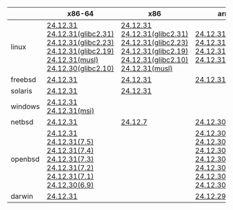 ||x86-64|x86|arm64|ppc64le|armv7|armel|
| --- | --- | --- | --- | --- | --- | --- |
|linux|[24.12.31](https://github.com/roswell/sbcl_head/releases/download/24.12.31/sbcl-24.12.31-x86-64-linux-binary.tar.bz2)<br />[24.12.31(glibc2.31)](https://github.com/roswell/sbcl_head/releases/download/24.12.31/sbcl-24.12.31-x86-64-linux-glibc2.31-binary.tar.bz2)<br />[24.12.31(glibc2.23)](https://github.com/roswell/sbcl_head/releases/download/24.12.31/sbcl-24.12.31-x86-64-linux-glibc2.23-binary.tar.bz2)<br />[24.12.31(glibc2.19)](https://github.com/roswell/sbcl_head/releases/download/24.12.31/sbcl-24.12.31-x86-64-linux-glibc2.19-binary.tar.bz2)<br />[24.12.31(musl)](https://github.com/roswell/sbcl_head/releases/download/24.12.31/sbcl-24.12.31-x86-64-linux-musl-binary.tar.bz2)<br />[24.12.30(glibc2.10)](https://github.com/roswell/sbcl_head/releases/download/24.12.30/sbcl-24.12.30-x86-64-linux-glibc2.10-binary.tar.bz2)<br />|[24.12.31](https://github.com/roswell/sbcl_head/releases/download/24.12.31/sbcl-24.12.31-x86-linux-binary.tar.bz2)<br />[24.12.31(glibc2.31)](https://github.com/roswell/sbcl_head/releases/download/24.12.31/sbcl-24.12.31-x86-linux-glibc2.31-binary.tar.bz2)<br />[24.12.31(glibc2.23)](https://github.com/roswell/sbcl_head/releases/download/24.12.31/sbcl-24.12.31-x86-linux-glibc2.23-binary.tar.bz2)<br />[24.12.31(glibc2.19)](https://github.com/roswell/sbcl_head/releases/download/24.12.31/sbcl-24.12.31-x86-linux-glibc2.19-binary.tar.bz2)<br />[24.12.31(glibc2.10)](https://github.com/roswell/sbcl_head/releases/download/24.12.31/sbcl-24.12.31-x86-linux-glibc2.10-binary.tar.bz2)<br />[24.12.31(musl)](https://github.com/roswell/sbcl_head/releases/download/24.12.31/sbcl-24.12.31-x86-linux-musl-binary.tar.bz2)<br />|[24.12.31](https://github.com/roswell/sbcl_head/releases/download/24.12.31/sbcl-24.12.31-arm64-linux-binary.tar.bz2)<br />[24.12.31(glibc2.23)](https://github.com/roswell/sbcl_head/releases/download/24.12.31/sbcl-24.12.31-arm64-linux-glibc2.23-binary.tar.bz2)<br />[24.12.31(glibc2.19)](https://github.com/roswell/sbcl_head/releases/download/24.12.31/sbcl-24.12.31-arm64-linux-glibc2.19-binary.tar.bz2)<br />[24.12.31(musl)](https://github.com/roswell/sbcl_head/releases/download/24.12.31/sbcl-24.12.31-arm64-linux-musl-binary.tar.bz2)<br />|[24.12.31](https://github.com/roswell/sbcl_head/releases/download/24.12.31/sbcl-24.12.31-ppc64le-linux-binary.tar.bz2)<br />[24.12.31(glibc2.23)](https://github.com/roswell/sbcl_head/releases/download/24.12.31/sbcl-24.12.31-ppc64le-linux-glibc2.23-binary.tar.bz2)<br />[24.12.31(glibc2.19)](https://github.com/roswell/sbcl_head/releases/download/24.12.31/sbcl-24.12.31-ppc64le-linux-glibc2.19-binary.tar.bz2)<br />|[24.12.30](https://github.com/roswell/sbcl_head/releases/download/24.12.30/sbcl-24.12.30-armv7-linux-binary.tar.bz2)<br />|[24.12.30](https://github.com/roswell/sbcl_head/releases/download/24.12.30/sbcl-24.12.30-armel-linux-binary.tar.bz2)<br />|
|freebsd|[24.12.31](https://github.com/roswell/sbcl_head/releases/download/24.12.31/sbcl-24.12.31-x86-64-freebsd-binary.tar.bz2)<br />|[24.12.31](https://github.com/roswell/sbcl_head/releases/download/24.12.31/sbcl-24.12.31-x86-freebsd-binary.tar.bz2)<br />|[24.12.31](https://github.com/roswell/sbcl_head/releases/download/24.12.31/sbcl-24.12.31-arm64-freebsd-binary.tar.bz2)<br />||||
|solaris|[24.12.31](https://github.com/roswell/sbcl_head/releases/download/24.12.31/sbcl-24.12.31-x86-64-solaris-binary.tar.bz2)<br />|[24.12.31](https://github.com/roswell/sbcl_head/releases/download/24.12.31/sbcl-24.12.31-x86-solaris-binary.tar.bz2)<br />|||||
|windows|[24.12.31](https://github.com/roswell/sbcl_head/releases/download/24.12.31/sbcl-24.12.31-x86-64-windows-binary.tar.bz2)<br />[24.12.31(msi)](https://github.com/roswell/sbcl_head/releases/download/24.12.31/sbcl-24.12.31-x86-64-windows-binary.msi)<br />||||||
|netbsd|[24.12.31](https://github.com/roswell/sbcl_head/releases/download/24.12.31/sbcl-24.12.31-x86-64-netbsd-binary.tar.bz2)<br />|[24.12.7](https://github.com/roswell/sbcl_head/releases/download/24.12.7/sbcl-24.12.7-x86-netbsd-binary.tar.bz2)<br />|[24.12.30](https://github.com/roswell/sbcl_head/releases/download/24.12.30/sbcl-24.12.30-arm64-netbsd-binary.tar.bz2)<br />||||
|openbsd|[24.12.31](https://github.com/roswell/sbcl_head/releases/download/24.12.31/sbcl-24.12.31-x86-64-openbsd-binary.tar.bz2)<br />[24.12.31(7.5)](https://github.com/roswell/sbcl_head/releases/download/24.12.31/sbcl-24.12.31-x86-64-openbsd-7.5-binary.tar.bz2)<br />[24.12.31(7.4)](https://github.com/roswell/sbcl_head/releases/download/24.12.31/sbcl-24.12.31-x86-64-openbsd-7.4-binary.tar.bz2)<br />[24.12.31(7.3)](https://github.com/roswell/sbcl_head/releases/download/24.12.31/sbcl-24.12.31-x86-64-openbsd-7.3-binary.tar.bz2)<br />[24.12.31(7.2)](https://github.com/roswell/sbcl_head/releases/download/24.12.31/sbcl-24.12.31-x86-64-openbsd-7.2-binary.tar.bz2)<br />[24.12.31(7.1)](https://github.com/roswell/sbcl_head/releases/download/24.12.31/sbcl-24.12.31-x86-64-openbsd-7.1-binary.tar.bz2)<br />[24.12.30(6.9)](https://github.com/roswell/sbcl_head/releases/download/24.12.30/sbcl-24.12.30-x86-64-openbsd-6.9-binary.tar.bz2)<br />||[24.12.30(7.4)](https://github.com/roswell/sbcl_head/releases/download/24.12.30/sbcl-24.12.30-arm64-openbsd-7.4-binary.tar.bz2)<br />[24.12.30(7.3)](https://github.com/roswell/sbcl_head/releases/download/24.12.30/sbcl-24.12.30-arm64-openbsd-7.3-binary.tar.bz2)<br />[24.12.30(7.2)](https://github.com/roswell/sbcl_head/releases/download/24.12.30/sbcl-24.12.30-arm64-openbsd-7.2-binary.tar.bz2)<br />[24.12.30(7.1)](https://github.com/roswell/sbcl_head/releases/download/24.12.30/sbcl-24.12.30-arm64-openbsd-7.1-binary.tar.bz2)<br />[24.12.30(6.9)](https://github.com/roswell/sbcl_head/releases/download/24.12.30/sbcl-24.12.30-arm64-openbsd-6.9-binary.tar.bz2)<br />[24.12.30](https://github.com/roswell/sbcl_head/releases/download/24.12.30/sbcl-24.12.30-arm64-openbsd-binary.tar.bz2)<br />[24.12.30(7.5)](https://github.com/roswell/sbcl_head/releases/download/24.12.30/sbcl-24.12.30-arm64-openbsd-7.5-binary.tar.bz2)<br />||||
|darwin|[24.12.31](https://github.com/roswell/sbcl_head/releases/download/24.12.31/sbcl-24.12.31-x86-64-darwin-binary.tar.bz2)<br />||[24.12.29](https://github.com/roswell/sbcl_head/releases/download/24.12.29/sbcl-24.12.29-arm64-darwin-binary.tar.bz2)<br />||||

